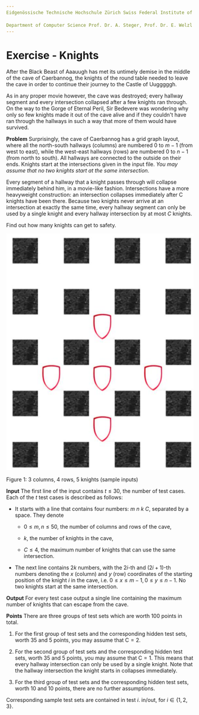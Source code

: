 ```yaml
---
Eidgenössische Technische Hochschule Zürich Swiss Federal Institute of Technology Zurich Algorithms Lab HS22

Department of Computer Science Prof. Dr. A. Steger, Prof. Dr. E. Welzl cadmo.ethz.ch/education/lectures/HS22/algolab
---
```


# Exercise - Knights

After the Black Beast of Aaauugh has met its untimely demise in the middle of the cave of Caerbannog, the knights of the round table needed to leave the cave in order to continue their journey to the Castle of Uugggggh.

As in any proper movie however, the cave was destroyed; every hallway segment and every intersection collapsed after a few knights ran through. On the way to the Gorge of Eternal Peril, Sir Bedevere was wondering why only so few knights made it out of the cave alive and if they couldn't have ran through the hallways in such a way that more of them would have survived.

**Problem** Surprisingly, the cave of Caerbannog has a grid graph layout, where all the north-south hallways (columns) are numbered 0 to $m-1$ (from west to east), while the west-east hallways (rows) are numbered 0 to $n-1$ (from north to south). All hallways are connected to the outside on their ends. Knights start at the intersections given in the input file. *You may assume that no two knights start at the same intersection.*

Every segment of a hallway that a knight passes through will collapse immediately behind him, in a movie-like fashion. Intersections have a more heavyweight construction: an intersection collapses immediately after $\mathrm{C}$ knights have been there. Because two knights never arrive at an intersection at exactly the same time, every hallway segment can only be used by a single knight and every hallway intersection by at most $C$ knights.

Find out how many knights can get to safety.

![](problem.assets/2023_01_21_b39d49eead8744d1c6afg-1.jpg)

Figure 1: 3 columns, 4 rows, 5 knights (sample inputs)

**Input** The first line of the input contains $t \leqslant 30$, the number of test cases. Each of the $t$ test cases is described as follows:

- It starts with a line that contains four numbers: $m\ n\ k\ C$, separated by a space. They denote

  - $0 \leqslant m, n \leqslant 50$, the number of columns and rows of the cave,

  - $k$, the number of knights in the cave,
  - $C \leqslant 4$, the maximum number of knights that can use the same intersection.

- The next line contains $2 k$ numbers, with the $2 i$-th and $(2 i+1)$-th numbers denoting the $x$ (column) and $y$ (row) coordinates of the starting position of the knight $i$ in the cave, i.e. $0 \leqslant x \leqslant m-1,0 \leqslant y \leqslant n-1$. No two knights start at the same intersection.

**Output** For every test case output a single line containing the maximum number of knights that can escape from the cave.

**Points** There are three groups of test sets which are worth 100 points in total.

1. For the first group of test sets and the corresponding hidden test sets, worth 35 and 5 points, you may assume that $\mathrm{C}=2$.

2. For the second group of test sets and the corresponding hidden test sets, worth 35 and 5 points, you may assume that $\mathrm{C}=1$.
   This means that every hallway intersection can only be used by a single knight. Note that the hallway intersection the knight starts in collapses immediately.

3. For the third group of test sets and the corresponding hidden test sets, worth 10 and 10 points, there are no further assumptions.

Corresponding sample test sets are contained in test $i$. in/out, for $i \in\{1,2,3\}$.
